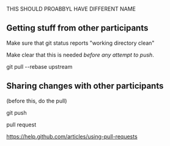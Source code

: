 THIS SHOULD PROABBYL HAVE DIFFERENT NAME

Getting stuff from other participants
-------------------------------------

Make sure that git status reports "working directory clean"

Make clear that this is needed *before any attempt to push*.

git pull --rebase upstream 


Sharing changes with other participants
---------------------------------------

(before this, do the pull)

git push

pull request

https://help.github.com/articles/using-pull-requests
